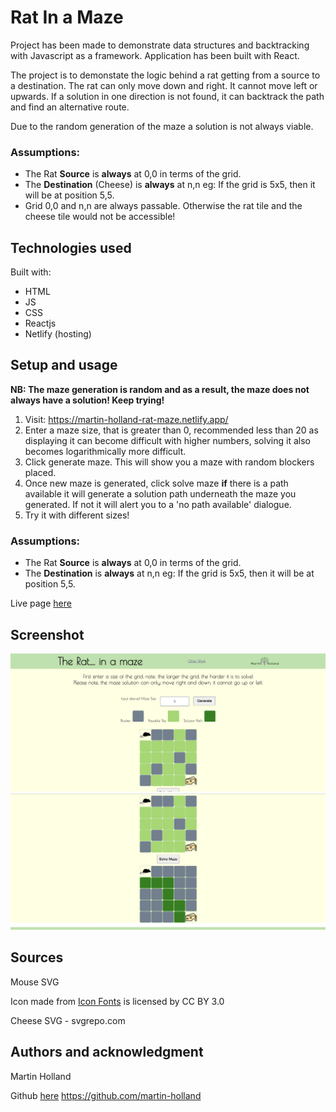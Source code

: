# Rat In a Maze

Project has been made to demonstrate data structures and backtracking with Javascript as a framework. Application has been built with React.

The project is to demonstate the logic behind a rat getting from a source to a destination. The rat can only move down and right. It cannot move left or upwards. If a solution in one direction is not found, it can backtrack the path and find an alternative route.

Due to the random generation of the maze a solution is not always viable.

### Assumptions:

- The Rat **Source** is **always** at 0,0 in terms of the grid.
- The **Destination** (Cheese) is **always** at n,n eg: If the grid is 5x5, then it will be at position 5,5.
- Grid 0,0 and n,n are always passable. Otherwise the rat tile and the cheese tile would not be accessible!

## Technologies used

Built with:

- HTML
- JS
- CSS
- Reactjs
- Netlify (hosting)

## Setup and usage

**NB: The maze generation is random and as a result, the maze does not always have a solution! Keep trying!**

1. Visit: https://martin-holland-rat-maze.netlify.app/
2. Enter a maze size, that is greater than 0, recommended less than 20 as displaying it can become difficult with higher numbers, solving it also becomes logarithmically more difficult.
3. Click generate maze. This will show you a maze with random blockers placed.
4. Once new maze is generated, click solve maze **if** there is a path available it will generate a solution path underneath the maze you generated. If not it will alert you to a 'no path available' dialogue.
5. Try it with different sizes!

### Assumptions:

- The Rat **Source** is **always** at 0,0 in terms of the grid.
- The **Destination** is **always** at n,n eg: If the grid is 5x5, then it will be at position 5,5.

Live page [here](https://martin-holland-rat-maze.netlify.app/)

## Screenshot

![Alt text](src/assets/rat-in-maze1.png?raw=true "Demo 1")
![Alt text](src/assets/rat-in-maze2.png?raw=true "Demo 2")

## Sources

Mouse SVG <div>Icon made from <a href="http://www.onlinewebfonts.com/icon">Icon Fonts</a> is licensed by CC BY 3.0</div>

Cheese SVG - svgrepo.com

## Authors and acknowledgment

Martin Holland

Github [here](https://github.com/martin-holland)
https://github.com/martin-holland

